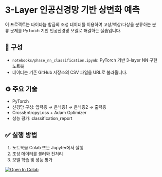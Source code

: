 # 3-Layer 인공신경망 기반 상변화 예측

이 프로젝트는 타이타늄 합금의 조성 데이터를 이용하여 고상/액상/다상을 분류하는 분류 문제를 PyTorch 기반 인공신경망 모델로 해결하는 실습입니다.

## 📁 구성
- `notebooks/phase_nn_classification.ipynb`: PyTorch 기반 3-layer NN 구현 노트북
- 데이터는 기존 GitHub 저장소의 CSV 파일을 URL로 불러옵니다.

## ⚙️ 주요 기술
- PyTorch
- 신경망 구성: 입력층 → 은닉층1 → 은닉층2 → 출력층
- CrossEntropyLoss + Adam Optimizer
- 성능 평가: classification_report

## ✅ 실행 방법
1. 노트북을 Colab 또는 Jupyter에서 실행
2. 조성 데이터를 불러와 전처리
3. 모델 학습 및 성능 평가

[![Open In Colab](https://colab.research.google.com/assets/colab-badge.svg)](https://colab.research.google.com/github/ginktepal/phase-prediction-nn/blob/main/notebooks/phase_nn_classification.ipynb)
